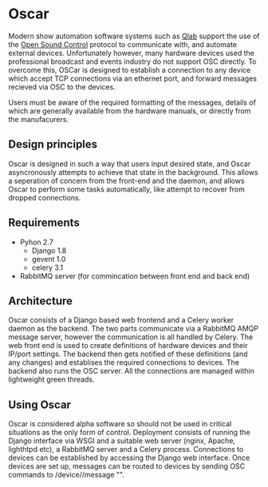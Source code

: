 # Oscar

Modern show automation software systems such as [Qlab](https://figure53.com/qlab/) support the use of the [Open Sound Control](https://en.wikipedia.org/wiki/Open_Sound_Control) protocol to communicate with, and automate external devices. Unfortunately however, many hardware devices used the professional broadcast and events industry do not support OSC directly. To overcome this, OSCar is designed to establish a connection to any device which accept TCP connections via an ethernet port, and forward messages recieved via OSC to the devices. 

Users must be aware of the required formatting of the messages, details of which are generally available from the hardware manuals, or directly from the manufacurers.

## Design principles

Oscar is designed in such a way that users input desired state, and Oscar asyncronously attempts to achieve that state in the background. This allows a seperation of concern from the front-end and the daemon, and allows Oscar to perform some tasks automatically, like attempt to recover from dropped connections.

## Requirements

* Pyhon 2.7
	* Django 1.8
	* gevent 1.0
	* celery 3.1
* RabbitMQ server (for commincation between front end and back end)

## Architecture

Oscar consists of a Django based web frontend and a Celery worker daemon as the backend. The two parts communicate via a RabbitMQ AMQP message server, however the communication is all handled by Celery.
The web front end is used to create definitions of hardware devices and their IP/port settings. The backend then gets notified of these definitions (and any changes) and establises the required connections to devices. The backend also runs the OSC server. All the connections are managed within lightweight green threads.

## Using Oscar

Oscar is considered alpha software so should not be used in critical situations as the only form of control. Deployment consists of running the Django interface via WSGI and a suitable web server (nginx, Apache, lighthtpd etc), a RabbitMQ server and a Celery process. Connections to devices can be established by accessing the Django web interface. Once devices are set up, messages can be routed to devices by sending OSC commands to /device/<device name>/message "<message>". 
